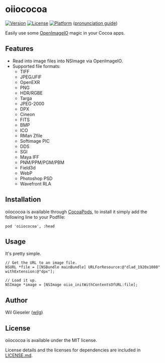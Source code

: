 # oiiococoa

[![Version](https://img.shields.io/cocoapods/v/oiiococoa.svg?style=flat)](http://cocoadocs.org/docsets/oiiococoa)
[![License](https://img.shields.io/cocoapods/l/oiiococoa.svg?style=flat)](http://cocoadocs.org/docsets/oiiococoa)
[![Platform](https://img.shields.io/cocoapods/p/oiiococoa.svg?style=flat)](http://cocoadocs.org/docsets/oiiococoa)
([pronunciation guide](http://www.youtube.com/watch?v=p7c3bQQmwVE#t=36))

Easily use some [OpenImageIO](http://openimageio.org) magic in your Cocoa apps.

## Features

- Read into image files into NSImage via OpenImageIO. 
- Supported file formats:
  - TIFF
  - JPEG/JFIF
  - OpenEXR
  - PNG
  - HDR/RGBE
  - Targa
  - JPEG-2000
  - DPX
  - Cineon
  - FITS
  - BMP
  - ICO
  - RMan Zfile
  - Softimage PIC
  - DDS
  - SGI
  - Maya IFF
  - PNM/PPM/PGM/PBM
  - Field3d
  - WebP
  - Photoshop PSD
  - Wavefront RLA

## Installation

oiiococoa is available through [CocoaPods](http://cocoapods.org), to install
it simply add the following line to your Podfile:

    pod 'oiiococoa', :head
    
## Usage

It's pretty simple.

```objc
// Get the URL to an image file.
NSURL *file = [[NSBundle mainBundle] URLForResource:@"dlad_1920x1080" withExtension:@"dpx"];

// Load it up.
NSImage *image = [NSImage oiio_initWithContentsOfURL:file];
```

## Author

Wil Gieseler ([wilg](//github.com/wilg))

## License

oiiococoa is available under the MIT license. 

License details and the licenses for dependencies are included in [LICENSE.md](LICENSE.md).
